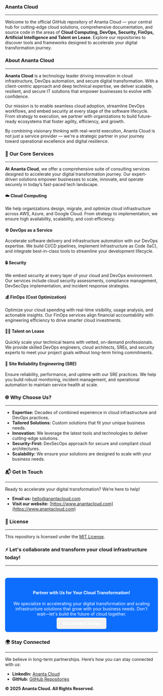 ### Ananta Cloud
---

Welcome to the official GitHub repository of Ananta Cloud — your central hub for cutting-edge cloud solutions, comprehensive documentation, and source code in the areas of **Cloud Computing, DevOps, Security, FinOps, Artificial Intelligence and Talent on Lease**. Explore our repositories to discover tools and frameworks designed to accelerate your digital transformation journey.

### About Ananta Cloud
---

**Ananta Cloud** is a technology leader driving innovation in cloud infrastructure, DevOps automation, and secure digital transformation. With a client-centric approach and deep technical expertise, we deliver scalable, resilient, and secure IT solutions that empower businesses to evolve with confidence.

Our mission is to enable seamless cloud adoption, streamline DevOps workflows, and embed security at every stage of the software lifecycle. From strategy to execution, we partner with organizations to build future-ready ecosystems that foster agility, efficiency, and growth.

By combining visionary thinking with real-world execution, Ananta Cloud is not just a service provider — we're a strategic partner in your journey toward operational excellence and digital resilience.

### 🚀 Our Core Services
---

**At Ananta Cloud**, we offer a comprehensive suite of consulting services designed to accelerate your digital transformation journey. Our expert-driven solutions empower businesses to scale, innovate, and operate securely in today’s fast-paced tech landscape.

#### ☁️ **Cloud Computing**
We help organizations design, migrate, and optimize cloud infrastructure across AWS, Azure, and Google Cloud. From strategy to implementation, we ensure high availability, scalability, and cost-efficiency.

#### ⚙️ **DevOps as a Service**
Accelerate software delivery and infrastructure automation with our DevOps expertise. We build CI/CD pipelines, implement Infrastructure as Code (IaC), and integrate best-in-class tools to streamline your development lifecycle.

#### 🔒 **Security**
We embed security at every layer of your cloud and DevOps environment. Our services include cloud security assessments, compliance management, DevSecOps implementation, and incident response strategies.

#### 💰 **FinOps (Cost Optimization)**
Optimize your cloud spending with real-time visibility, usage analysis, and actionable insights. Our FinOps services align financial accountability with engineering efficiency to drive smarter cloud investments.

#### 👨‍💻 **Talent on Lease**
Quickly scale your technical teams with vetted, on-demand professionals. We provide skilled DevOps engineers, cloud architects, SREs, and security experts to meet your project goals without long-term hiring commitments.

#### 🧩 **Site Reliability Engineering (SRE)**
Ensure reliability, performance, and uptime with our SRE practices. We help you build robust monitoring, incident management, and operational automation to maintain service health at scale.

### 🌐 Why Choose Us?
---

- **Expertise:** Decades of combined experience in cloud infrastructure and DevOps practices.
- **Tailored Solutions:** Custom solutions that fit your unique business needs.
- **Innovation:** We leverage the latest tools and technologies to deliver cutting-edge solutions.
- **Security-First:** DevSecOps approach for secure and compliant cloud architectures.
- **Scalability:** We ensure your solutions are designed to scale with your business needs.

### 📬 Get In Touch
---

Ready to accelerate your digital transformation? We’re here to help!

- **Email us:** [hello@anantacloud.com](mailto:hello@anantacloud.com)
- **Visit our website:** [https://www.anantacloud.com](https://www.anantacloud.com)

### 📜 License
---

This repository is licensed under the [MIT License](LICENSE).


### ⚡ Let's collaborate and transform your cloud infrastructure today!
---

<div style="background-color: #0d6efd; padding: 20px; text-align: center; color: white; border-radius: 8px; margin-top: 40px;">
  <h4>Partner with Us for Your Cloud Transformation!</h4>
  <p>We specialize in accelerating your digital transformation and scaling infrastructure solutions that grow with your business needs. Don't wait—let's build the future of cloud together.</p>
  <a href="https://www.anantacloud.com" style="color: white; background-color: #f1f1f1; padding: 10px 20px; border-radius: 5px; text-decoration: none; font-weight: bold;">Get Started Today</a>
</div>


### 🌍 Stay Connected
---

We believe in long-term partnerships. Here’s how you can stay connected with us:

- **LinkedIn:** [Ananta Cloud](https://www.linkedin.com/company/anantacloud)
- **GitHub:** [GitHub Repositories](https://github.com/anantacloud)


**&copy; 2025 Ananta Cloud. All Rights Reserved.**
